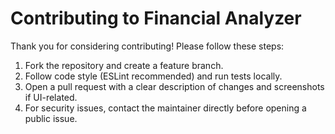 # Contributing to Financial Analyzer

Thank you for considering contributing! Please follow these steps:
1. Fork the repository and create a feature branch.
2. Follow code style (ESLint recommended) and run tests locally.
3. Open a pull request with a clear description of changes and screenshots if UI-related.
4. For security issues, contact the maintainer directly before opening a public issue.

